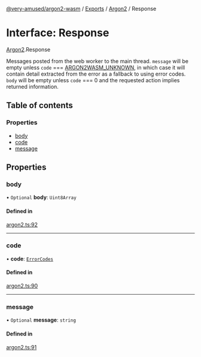 [@very-amused/argon2-wasm](../README.md) / [Exports](../modules.md) / [Argon2](../modules/Argon2.md) / Response

# Interface: Response

[Argon2](../modules/Argon2.md).Response

Messages posted from the web worker to the main thread.
`message` will be empty unless `code` === [ARGON2WASM_UNKNOWN](../enums/Argon2.ErrorCodes.md#argon2wasm_unknown),
in which case it will contain detail extracted from the error as a fallback to using error codes.
`body` will be empty unless `code` === 0 and the requested action implies returned information.

## Table of contents

### Properties

- [body](Argon2.Response.md#body)
- [code](Argon2.Response.md#code)
- [message](Argon2.Response.md#message)

## Properties

### body

• `Optional` **body**: `Uint8Array`

#### Defined in

[argon2.ts:92](https://github.com/very-amused/argon2-wasm/blob/ca49ae2/src/argon2.ts#L92)

___

### code

• **code**: [`ErrorCodes`](../enums/Argon2.ErrorCodes.md)

#### Defined in

[argon2.ts:90](https://github.com/very-amused/argon2-wasm/blob/ca49ae2/src/argon2.ts#L90)

___

### message

• `Optional` **message**: `string`

#### Defined in

[argon2.ts:91](https://github.com/very-amused/argon2-wasm/blob/ca49ae2/src/argon2.ts#L91)
